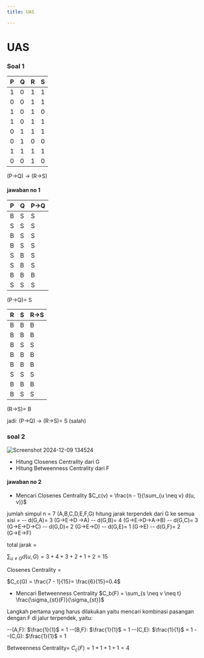 ```yaml
---
title: UAS

---
```


# UAS 

### Soal 1
| P | Q | R | S   |
| -------- | -------- | -------- | -------- |
|  1  |  0  |  1  |  1  |
|  0  |  0  |  1  |  1  |
|  1  |  0  |  1  |  0  |
|  1  |  0  |  1  |  1  |
|  0  |  1  |  1  |  1  |
|  0  |  1  |  0  |  0  |
|  1  |  1  |  1  |  1  |
|  0  |  0  |  1  |  0  |

(P$\rightarrow$Q) $\rightarrow$ (R$\rightarrow$S)

#### jawaban no 1
 | P   | Q   | P$\rightarrow$Q |
| --- | --- | ---------- |
| B   | S   | S          |
| S   | S   | S          |
| B   | S   | S          |
| B   | S   | S          |
| S   | B   | S          |
| S   | B   | S          |
| B   | B   | B          |
| S   | S   | S          |

(P$\rightarrow$Q)= S


 | R   | S   | R$\rightarrow$S |
| --- | --- | ---------- |
| B   | B   | B          |
| B   | B   | B          |
| B   | S   | S          |
| B   | B   | B          |
| B   | B   | B          |
| S   | S   | S          |
| B   | B   | B          |
| B   | S   | S          |

(R$\rightarrow$S)= B

jadi:
(P$\rightarrow$Q) $\rightarrow$ (R$\rightarrow$S)= S (salah)


### soal 2
![Screenshot 2024-12-09 134524](https://hackmd.io/_uploads/rySVzf4Vkg.png)
- Hitung Closenes Centrality dari G
- Hitung Betweenness Centrality dari F

#### jawaban no 2
- Mencari Closenes Centrality
$C_c(v) = \frac{n - 1}{\sum_{u \neq v} d(u, v)}$

jumlah simpul n = 7 (A,B,C,D,E,F,G)
hitung jarak terpendek dari G ke semua sisi =
-- d(G,A)= 3 (G$\rightarrow$E$\rightarrow$D $\rightarrow$A)
-- d(G,B)= 4 (G$\rightarrow$E$\rightarrow$D$\rightarrow$A$\rightarrow$B)
-- d(G,C)= 3 (G$\rightarrow$E$\rightarrow$D$\rightarrow$C)
-- d(G,D)= 2 (G$\rightarrow$E$\rightarrow$D)
-- d(G,E)= 1 (G$\rightarrow$E)
-- d(G,F)= 2 (G$\rightarrow$E$\rightarrow$F)

total jarak =

$\sum_{u \neq G} d(u, G) = 3 + 4 + 3 + 2 + 1 + 2 = 15$

Closenes Centrality =

$C_c(G) = \frac{7 - 1}{15}=  \frac{6}{15}=0.4$

- Mencari Betweenness Centrality
$C_b(F) = \sum_{s \neq v \neq t} \frac{\sigma_{st}(F)}{\sigma_{st}}$

Langkah pertama yang harus dilakukan yaitu mencari kombinasi pasangan dengan F di jalur terpendek, yaitu:

--(A,F): $\frac{1}{1}$ = 1
--(B,F): $\frac{1}{1}$ = 1
--(C,E): $\frac{1}{1}$ = 1
--(C,G): $\frac{1}{1}$ = 1

Betweenness Centrality=
$C_c(F) =1+1+1+1=4$

